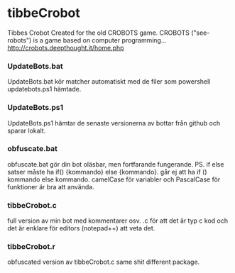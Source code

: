 # tibbeCrobot 
Tibbes Crobot 
Created for the old CROBOTS game. 
CROBOTS ("see-robots") is a game based on computer programming...
http://crobots.deepthought.it/home.php

### UpdateBots.bat
UpdateBots.bat kör matcher automatiskt med de filer som powershell updatebots.ps1 hämtade.
### UpdateBots.ps1
UpdateBots.ps1 hämtar de senaste versionerna av bottar från github och sparar lokalt.
### obfuscate.bat
obfuscate.bat gör din bot oläsbar, men fortfarande fungerande. PS. if else satser måste ha if() {kommando} else {kommando}. går ej att ha if () kommando else kommando. camelCase för variabler och PascalCase för funktioner är bra att använda.
### tibbeCrobot.c 
full version av min bot med kommentarer osv. .c för att det är typ c kod och det är enklare för editors (notepad++) att veta det.
### tibbeCrobot.r 
obfuscated version av tibbeCrobot.c same shit different package.
